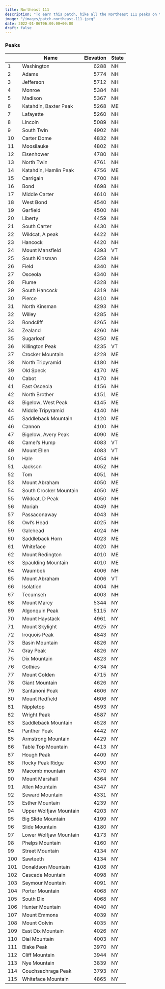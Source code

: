 ```yaml
---
title: Northeast 111 
description: "To earn this patch, hike all the Northeast 111 peaks on the list"
image: "/images/patch-northeast-111.jpeg"
date: 2022-01-06T06:00:00+00:00
draft: false
---
```

### Peaks
|| Name | Elevation | State |
|-|------|----------:|-------|
|1|  Washington	  |  6288	  |  NH
|2| Adams	  |  5774	  |  NH
|3|  Jefferson	  |  5712	  |  NH
|4|  Monroe	  |  5384	  |  NH
|5|  Madison	  |  5367	  |  NH
|6|  Katahdin, Baxter Peak	  |  5268	|  ME
|7|  Lafayette	|  5260	  |  NH
|8|  Lincoln	|  5089	  |  NH
|9|  South Twin	|  4902	  |  NH
|10|  Carter Dome	  |  4832	  |  NH
|11|  Moosilauke	  |  4802	  |  NH
|12|  Eisenhower	|  4780	  |  NH
|13|  North Twin	  |  4761	  |  NH
|14|  Katahdin, Hamlin Peak	  |  4756	  |  ME
|15|  Carrigain	  |  4700	  |  NH
|16|  Bond	  |  4698	  |  NH
|17|  Middle Carter	|  4610	  |  NH
|18|  West Bond	|  4540	|  NH
|19|  Garfield	|  4500	  |  NH
|20|  Liberty	|  4459	  |  NH
|21|  South Carter	|  4430	|  NH
|22|  Wildcat, A peak	|  4422	  |  NH
|23|  Hancock	|  4420	  |  NH
|24|  Mount Mansfield	|  4393	  |  VT
|25|  South Kinsman	  |  4358	  |  NH
|26|  Field	|  4340	  |  NH
|27|  Osceola	  |  4340	  |  NH
|28|  Flume	  |  4328	  |NH
|29|  South Hancock	  |  4319	  |  NH
|30|  Pierce	  |  4310	  |  NH
|31|  North Kinsman	|  4293	|  NH
|32|  Willey	|  4285	  |  NH
|33|  Bondcliff	|  4265	  |  NH
|34|  Zealand	|  4260	|  NH
|35|  Sugarloaf	|  4250	|  ME
|36|  Killington Peak	|  4235	|  VT
|37|  Crocker Mountain	|  4228	|  ME
|38|  North Tripyramid	|  4180	|  NH
|39|  Old Speck	|  4170	  |  ME
|40|  Cabot	|  4170	  |  NH
|41|  East Osceola	|  4156	|  NH
|42|  North Brother	  |  4151	  |  ME
|43|  Bigelow, West Peak	|  4145	  |  ME
|44|  Middle Tripyramid	  |  4140	|  NH
|45|  Saddleback Mountain	|  4120	|  ME
|46|  Cannon	  |  4100	  |  NH
|47|  Bigelow, Avery Peak	|  4090	  |  ME
|48|  Camel’s Hump	|  4083	|  VT
|49|  Mount Ellen	|  4083	|  VT
|50|  Hale	|  4054	|  NH
|51|  Jackson	|  4052	  |  NH
|52|  Tom	|  4051	  |  NH
|53|  Mount Abraham	  |  4050	  |  ME
|54|  South Crocker Mountain	|  4050	|  ME
|55|  Wildcat, D Peak	|  4050	  |  NH
|56|  Moriah	|  4049	|  NH
|57|  Passaconaway	|  4043	|  NH
|58|  Owl’s Head	|  4025	|  NH
|59|  Galehead	  |  4024	|  NH
|60|  Saddleback Horn	|  4023	  |  ME
|61|  Whiteface	|  4020	  |  NH
|62|  Mount Redington	|  4010	  |  ME
|63|  Spaulding Mountain	|  4010	|  ME
|64|  Waumbek	|  4006	  |  NH
|65|  Mount Abraham	|  4006	|  VT
|66|  Isolation	|  4004	|  NH
|67|  Tecumseh	|  4003	|  NH
|68|  Mount Marcy	|  5344	|  NY
|69|  Algonquin Peak	|  5115	|  NY
|70|  Mount Haystack	|  4961	|  NY
|71|  Mount Skylight	|  4925	|  NY
|72|  Iroquois Peak	|  4843	|  NY
|73|  Basin Mountain	|  4826	|  NY
|74|  Gray Peak	|  4826	|  NY
|75|  Dix Mountain	|  4823	|  NY
|76|  Gothics	  |  4734	  |  NY
|77|  Mount Colden	|  4715	|  NY
|78|  Giant Mountain	|  4626	|  NY
|79|  Santanoni Peak	|  4606	  |  NY
|80|  Mount Redfield	  |  4606	  |  NY
|81|  Nippletop	|  4593	|  NY
|82|  Wright Peak	|  4587	|  NY
|83|  Saddleback Mountain	|  4528	|  NY
|84|  Panther Peak	|  4442	|  NY
|85|  Armstrong Mountain	|  4429	|  NY
|86|  Table Top Mountain	|  4413	|  NY
|87|  Hough Peak	|  4409	|  NY
|88|  Rocky Peak Ridge	|  4390	|  NY
|89|  Macomb mountain	|  4370	|  NY
|90|  Mount Marshall	|  4364	|  NY
|91|  Allen Mountain	|  4347	|  NY
|92|  Seward Mountain	|  4331	|  NY
|93|  Esther Mountain	|  4239	|  NY
|94|  Upper Wolfjaw Mountain	|  4203	|  NY
|95|  Big Slide Mountain	|  4199	|  NY
|96|  Slide Mountain	|  4180	|  NY
|97|  Lower Wolfjaw Mountain	|  4173	|  NY
|98|  Phelps Mountain	|  4160	|  NY
|99|  Street Mountain	|  4134	|  NY
|100|  Sawteeth	|  4134	|  NY
|101|  Donaldson Mountain	|  4108	|  NY
|102|  Cascade Mountain	|  4098	|  NY
|103|  Seymour Mountain	|  4091	|  NY
|104|  Porter Mountain	|  4068	|  NY
|105|  South Dix	|  4068	|  NY
|106|  Hunter Mountain	|  4040	|  NY
|107|  Mount Emmons	|  4039	  |  NY
|108|  Mount Colvin	|  4035	|  NY
|109|  East Dix Mountain	|  4026	|  NY
|110|  Dial Mountain	|  4003	|  NY
|111|  Blake Peak	|  3970	|  NY
|112|  Cliff Mountain	|  3944	|  NY
|113|  Nye Mountain	|  3839	|  NY
|114|  Couchsachraga Peak	|  3793	|  NY
|115|  Whiteface Mountain	|  4865	|  NY
